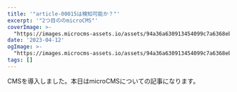 ```yaml
---
title: '"article-00015は検知可能か？"'
excerpt: '"2つ目ののmicroCMS"'
coverImage: >-
  "https://images.microcms-assets.io/assets/94a36a630913454099c7a6368ebebeeb/5dc1464e86fb4f94a3fc53662eed5fe5/blog-template.png"
date: '2023-04-12'
ogImage: >-
  "https://images.microcms-assets.io/assets/94a36a630913454099c7a6368ebebeeb/5dc1464e86fb4f94a3fc53662eed5fe5/blog-template.png"
tags: []
---
```


<p>CMSを導入しました。本日はmicroCMSについての記事になります。</p>